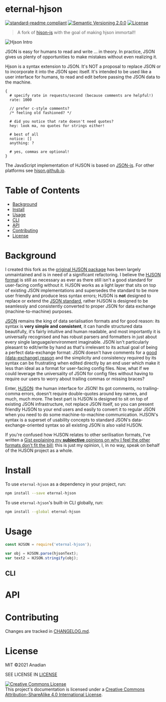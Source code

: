 # eternal-hjson
[![standard-readme compliant](https://img.shields.io/badge/readme%20style-standard-brightgreen.svg?style=flat-square)](https://github.com/RichardLitt/standard-readme)
[![Semantic Versioning 2.0.0](https://img.shields.io/badge/semver-2.0.0-brightgreen?style=flat-square)](https://semver.org/spec/v2.0.0.html)
[![License](https://img.shields.io/github/license/Anadian/eternal-hjson-js)](https://github.com/Anadian/eternal-hjson-js/blob/master/LICENSE)
> A fork of [hjson-js](https://github.com/hjson/hjson-js) with the goal of making hjson immortal!!

![Hjson Intro](https://hjson.github.io/hjson1.gif)

JSON is easy for humans to read and write ... in theory. In practice, JSON gives us plenty of opportunities to make mistakes without even realizing it.

Hjson is a syntax extension to JSON. It's NOT a proposal to replace JSON or to incorporate it into the JSON spec itself. It's intended to be used like a user interface for humans, to read and edit before passing the JSON data to the machine.
```hjson
{
  # specify rate in requests/second (because comments are helpful!)
  rate: 1000

  // prefer c-style comments?
  /* feeling old fashioned? */

  # did you notice that rate doesn't need quotes?
  hey: look ma, no quotes for strings either!

  # best of all
  notice: []
  anything: ?

  # yes, commas are optional!
}
```

The JavaScript implementation of HJSON is based on [JSON-js](https://github.com/douglascrockford/JSON-js). For other platforms see [hjson.github.io](http://hjson.github.io).
# Table of Contents
- [Background](#Background)
- [Install](#Install)
- [Usage](#Usage)
- [CLI](#CLI)
- [API](#API)
- [Contributing](#Contributing)
- [License](#License)
# Background
I created this fork as the [original HJSON package](https://github.com/hjson/hjson-js) has been largely unmaintained and is in need of a significant refactoring. I believe the [HJSON format](https://hjson.github.io) is still as necessary as ever as there still isn't a good standard for user-facing config without it. HJSON works as a light layer that sits on top of existing JSON implementations and supersedes the standard to be more user friendly and produce less syntax errors; HJSON is **not** designed to replace or extend the [JSON standard](https://www.json.org/json-en.html), rather HJSON is designed to be seamlessly and consistently converted to proper JSON for data exchange (machine-to-machine) purposes. 

[JSON](https://en.wikipedia.org/wiki/JSON) remains the king of data serialisation formats and for good reason: its syntax is **very simple and consistent**, it can handle structured data beautifully, it's fairly intuitive and human readable, and most importantly it is universally recognised and has robust parsers and formatters in just about every single language/environment imaginable. JSON isn't particularly pleasant to edit/write by hand as that's irrelevant to its actual goal of being a perfect data-exchange format: JSON doesn't have comments for a [good (data-exchange) reason](https://archive.vn/20150704102718/https://plus.google.com/+DouglasCrockfordEsq/posts/RK8qyGVaGSr) and the simplicity and consistency required by its syntax can be frustrating when edited directly by an end user which make it less than ideal as a format for user-facing config files. Now, what if we could leverage the universality of JSON for config files without having to require our users to worry about trailing commas or missing braces?

Enter, [HJSON](https://hjson.github.io): the human interface for JSON! Its got comments, no trailing-comma errors, doesn't require double-quotes around key names, and much, much more. The best part is HJSON is designed to sit on top of existing JSON infrastructure, not replace JSON itself, so you can present friendly HJSON to your end users and easily to convert it to regular JSON when you need to do some machine-to-machine communication. HJSON's syntax is a superset of usability concepts to standard JSON's data-exchange-oriented syntax so all existing JSON is also valid HJSON.

If you're confused how HJSON relates to other serilisation formats, I've written a [Gist explaining my **subjective** opinions on why I feel the other formats don't fit the bill](https://gist.github.com/Anadian/7e29b9b5a29d128df80ee710937e4a2c); this is just my opinion, I, in no way, speak on behalf of the HJSON project as a whole.
# Install
To use `eternal-hjson` as a dependency in your project, run:
```sh
npm install --save eternal-hjson
```
To use `eternal-hjson`'s built-in CLI globally, run:
```sh
npm install --global eternal-hjson
```
# Usage
```js
const HJSON = require('eternal-hjson');

var obj = HJSON.parse(hjsonText);
var text2 = HJSON.stringify(obj);
```
## CLI
# API
# Contributing
Changes are tracked in [CHANGELOG.md](CHANGELOG.md).
# License
MIT ©2021 Anadian

SEE LICENSE IN [LICENSE](LICENSE)

[![Creative Commons License](https://i.creativecommons.org/l/by-sa/4.0/88x31.png)](http://creativecommons.org/licenses/by-sa/4.0/)\
This project's documentation is licensed under a [Creative Commons Attribution-ShareAlike 4.0 International License](http://creativecommons.org/licenses/by-sa/4.0/).
